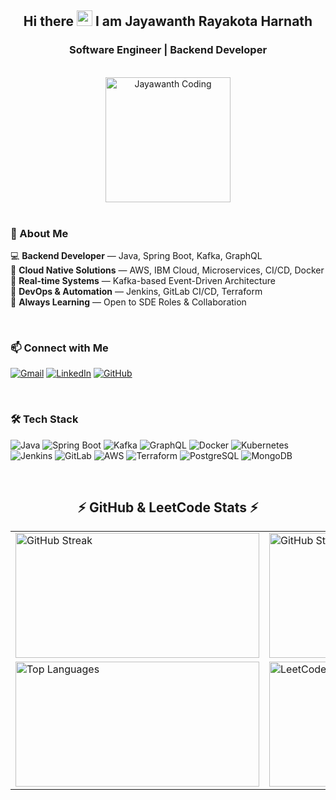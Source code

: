 <div align="center">
  <h2>Hi there <img width="25" src="https://user-images.githubusercontent.com/52720489/204301028-338c8fd7-8a9c-490f-8007-4c302c5aa0c6.gif"> I am Jayawanth Rayakota Harnath</h2>
  <h3>Software Engineer | Backend Developer</h3>
</div>

<br/>

<div align="center">
  <img src="github.png" width="200" alt="Jayawanth Coding" />
</div>

<br/>

### 💼 About Me

💻 **Backend Developer** — Java, Spring Boot, Kafka, GraphQL  
🚀 **Cloud Native Solutions** — AWS, IBM Cloud, Microservices, CI/CD, Docker  
🔁 **Real-time Systems** — Kafka-based Event-Driven Architecture  
🔧 **DevOps & Automation** — Jenkins, GitLab CI/CD, Terraform  
🎯 **Always Learning** — Open to SDE Roles & Collaboration  

<br/>

### 📫 Connect with Me

[![Gmail](https://img.shields.io/badge/Gmail-333333?style=for-the-badge&logo=gmail&logoColor=red)](mailto:jayawanth.rh01@gmail.com)
[![LinkedIn](https://img.shields.io/badge/LinkedIn-0077B5?style=for-the-badge&logo=linkedin&logoColor=white)](https://www.linkedin.com/in/jayawanthrayak)
[![GitHub](https://img.shields.io/badge/GitHub-24292e?style=for-the-badge&logo=github&logoColor=white)](https://github.com/JayawanthRh)

<br/>

### 🛠️ Tech Stack

![Java](https://img.shields.io/badge/java-%23ED8B00.svg?style=for-the-badge&logo=java&logoColor=white) 
![Spring Boot](https://img.shields.io/badge/Spring%20Boot-%236DB33F.svg?style=for-the-badge&logo=springboot&logoColor=white)
![Kafka](https://img.shields.io/badge/Kafka-%23000000.svg?style=for-the-badge&logo=apachekafka&logoColor=white)
![GraphQL](https://img.shields.io/badge/GraphQL-E10098?style=for-the-badge&logo=graphql&logoColor=white)
![Docker](https://img.shields.io/badge/docker-%230db7ed.svg?style=for-the-badge&logo=docker&logoColor=white)
![Kubernetes](https://img.shields.io/badge/kubernetes-%23326ce5.svg?style=for-the-badge&logo=kubernetes&logoColor=white)
![Jenkins](https://img.shields.io/badge/jenkins-%232C5263.svg?style=for-the-badge&logo=jenkins&logoColor=white)
![GitLab](https://img.shields.io/badge/GitLab-%23181717.svg?style=for-the-badge&logo=gitlab&logoColor=white)
![AWS](https://img.shields.io/badge/AWS-%23FF9900.svg?style=for-the-badge&logo=amazon-aws&logoColor=white) 
![Terraform](https://img.shields.io/badge/Terraform-623CE4?style=for-the-badge&logo=terraform&logoColor=white)
![PostgreSQL](https://img.shields.io/badge/PostgreSQL-%23336791.svg?style=for-the-badge&logo=postgresql&logoColor=white)
![MongoDB](https://img.shields.io/badge/MongoDB-%234ea94b.svg?style=for-the-badge&logo=mongodb&logoColor=white)

<br/>

<h2 align="center">⚡ GitHub & LeetCode Stats ⚡</h2>

<div align="center">
  <table>
    <tr>
      <td>
        <img width="390" height="200" src="https://github-readme-streak-stats.herokuapp.com/?user=JayawanthRh&count_private=true&border_radius=10" alt="GitHub Streak" />
      </td>
      <td>
        <img width="390" height="200" src="https://github-readme-stats.vercel.app/api?username=JayawanthRh&show_icons=true&count_private=true&border_radius=10" alt="GitHub Stats" />
      </td>
    </tr>
    <tr>
      <td>
        <img width="390" height="200" src="https://github-readme-stats.vercel.app/api/top-langs/?username=JayawanthRh&hide=HTML&langs_count=8&layout=compact&border_radius=10" alt="Top Languages" />
      </td>
      <td>
        <img width="390" height="200" src="https://leetcard.jacoblin.cool/Jayawanth_01?border=0&radius=20" alt="LeetCode Stats" />
      </td>
    </tr>
  </table>
</div>
